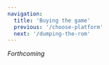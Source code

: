 ```yaml
---
navigation:
  title: 'Buying the game'
  previous: '/choose-platform'
  next: '/dumping-the-rom'
---
```


*Forthcoming*
